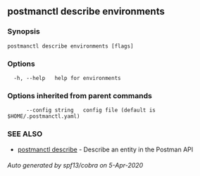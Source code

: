 ## postmanctl describe environments



### Synopsis



```
postmanctl describe environments [flags]
```

### Options

```
  -h, --help   help for environments
```

### Options inherited from parent commands

```
      --config string   config file (default is $HOME/.postmanctl.yaml)
```

### SEE ALSO

* [postmanctl describe](postmanctl_describe.md)	 - Describe an entity in the Postman API

###### Auto generated by spf13/cobra on 5-Apr-2020
